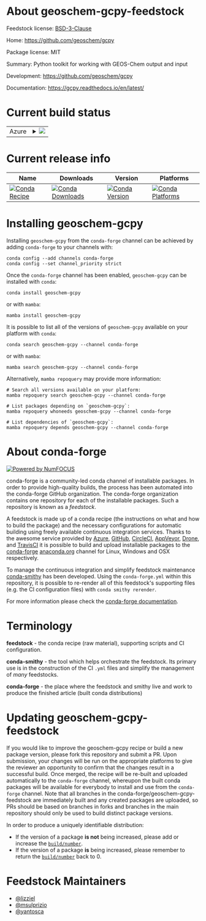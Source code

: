 About geoschem-gcpy-feedstock
=============================

Feedstock license: [BSD-3-Clause](https://github.com/conda-forge/geoschem-gcpy-feedstock/blob/main/LICENSE.txt)

Home: https://github.com/geoschem/gcpy

Package license: MIT

Summary: Python toolkit for working with GEOS-Chem output and input

Development: https://github.com/geoschem/gcpy

Documentation: https://gcpy.readthedocs.io/en/latest/

Current build status
====================


<table>
    
  <tr>
    <td>Azure</td>
    <td>
      <details>
        <summary>
          <a href="https://dev.azure.com/conda-forge/feedstock-builds/_build/latest?definitionId=11199&branchName=main">
            <img src="https://dev.azure.com/conda-forge/feedstock-builds/_apis/build/status/geoschem-gcpy-feedstock?branchName=main">
          </a>
        </summary>
        <table>
          <thead><tr><th>Variant</th><th>Status</th></tr></thead>
          <tbody><tr>
              <td>linux_64_numpy1.22python3.10.____cpython</td>
              <td>
                <a href="https://dev.azure.com/conda-forge/feedstock-builds/_build/latest?definitionId=11199&branchName=main">
                  <img src="https://dev.azure.com/conda-forge/feedstock-builds/_apis/build/status/geoschem-gcpy-feedstock?branchName=main&jobName=linux&configuration=linux%20linux_64_numpy1.22python3.10.____cpython" alt="variant">
                </a>
              </td>
            </tr><tr>
              <td>linux_64_numpy1.22python3.9.____cpython</td>
              <td>
                <a href="https://dev.azure.com/conda-forge/feedstock-builds/_build/latest?definitionId=11199&branchName=main">
                  <img src="https://dev.azure.com/conda-forge/feedstock-builds/_apis/build/status/geoschem-gcpy-feedstock?branchName=main&jobName=linux&configuration=linux%20linux_64_numpy1.22python3.9.____cpython" alt="variant">
                </a>
              </td>
            </tr><tr>
              <td>linux_64_numpy1.23python3.11.____cpython</td>
              <td>
                <a href="https://dev.azure.com/conda-forge/feedstock-builds/_build/latest?definitionId=11199&branchName=main">
                  <img src="https://dev.azure.com/conda-forge/feedstock-builds/_apis/build/status/geoschem-gcpy-feedstock?branchName=main&jobName=linux&configuration=linux%20linux_64_numpy1.23python3.11.____cpython" alt="variant">
                </a>
              </td>
            </tr><tr>
              <td>linux_64_numpy1.26python3.12.____cpython</td>
              <td>
                <a href="https://dev.azure.com/conda-forge/feedstock-builds/_build/latest?definitionId=11199&branchName=main">
                  <img src="https://dev.azure.com/conda-forge/feedstock-builds/_apis/build/status/geoschem-gcpy-feedstock?branchName=main&jobName=linux&configuration=linux%20linux_64_numpy1.26python3.12.____cpython" alt="variant">
                </a>
              </td>
            </tr><tr>
              <td>linux_64_numpy2python3.13.____cp313</td>
              <td>
                <a href="https://dev.azure.com/conda-forge/feedstock-builds/_build/latest?definitionId=11199&branchName=main">
                  <img src="https://dev.azure.com/conda-forge/feedstock-builds/_apis/build/status/geoschem-gcpy-feedstock?branchName=main&jobName=linux&configuration=linux%20linux_64_numpy2python3.13.____cp313" alt="variant">
                </a>
              </td>
            </tr><tr>
              <td>osx_64_numpy1.22python3.10.____cpython</td>
              <td>
                <a href="https://dev.azure.com/conda-forge/feedstock-builds/_build/latest?definitionId=11199&branchName=main">
                  <img src="https://dev.azure.com/conda-forge/feedstock-builds/_apis/build/status/geoschem-gcpy-feedstock?branchName=main&jobName=osx&configuration=osx%20osx_64_numpy1.22python3.10.____cpython" alt="variant">
                </a>
              </td>
            </tr><tr>
              <td>osx_64_numpy1.22python3.9.____cpython</td>
              <td>
                <a href="https://dev.azure.com/conda-forge/feedstock-builds/_build/latest?definitionId=11199&branchName=main">
                  <img src="https://dev.azure.com/conda-forge/feedstock-builds/_apis/build/status/geoschem-gcpy-feedstock?branchName=main&jobName=osx&configuration=osx%20osx_64_numpy1.22python3.9.____cpython" alt="variant">
                </a>
              </td>
            </tr><tr>
              <td>osx_64_numpy1.23python3.11.____cpython</td>
              <td>
                <a href="https://dev.azure.com/conda-forge/feedstock-builds/_build/latest?definitionId=11199&branchName=main">
                  <img src="https://dev.azure.com/conda-forge/feedstock-builds/_apis/build/status/geoschem-gcpy-feedstock?branchName=main&jobName=osx&configuration=osx%20osx_64_numpy1.23python3.11.____cpython" alt="variant">
                </a>
              </td>
            </tr><tr>
              <td>osx_64_numpy1.26python3.12.____cpython</td>
              <td>
                <a href="https://dev.azure.com/conda-forge/feedstock-builds/_build/latest?definitionId=11199&branchName=main">
                  <img src="https://dev.azure.com/conda-forge/feedstock-builds/_apis/build/status/geoschem-gcpy-feedstock?branchName=main&jobName=osx&configuration=osx%20osx_64_numpy1.26python3.12.____cpython" alt="variant">
                </a>
              </td>
            </tr><tr>
              <td>osx_64_numpy2python3.13.____cp313</td>
              <td>
                <a href="https://dev.azure.com/conda-forge/feedstock-builds/_build/latest?definitionId=11199&branchName=main">
                  <img src="https://dev.azure.com/conda-forge/feedstock-builds/_apis/build/status/geoschem-gcpy-feedstock?branchName=main&jobName=osx&configuration=osx%20osx_64_numpy2python3.13.____cp313" alt="variant">
                </a>
              </td>
            </tr>
          </tbody>
        </table>
      </details>
    </td>
  </tr>
</table>

Current release info
====================

| Name | Downloads | Version | Platforms |
| --- | --- | --- | --- |
| [![Conda Recipe](https://img.shields.io/badge/recipe-geoschem--gcpy-green.svg)](https://anaconda.org/conda-forge/geoschem-gcpy) | [![Conda Downloads](https://img.shields.io/conda/dn/conda-forge/geoschem-gcpy.svg)](https://anaconda.org/conda-forge/geoschem-gcpy) | [![Conda Version](https://img.shields.io/conda/vn/conda-forge/geoschem-gcpy.svg)](https://anaconda.org/conda-forge/geoschem-gcpy) | [![Conda Platforms](https://img.shields.io/conda/pn/conda-forge/geoschem-gcpy.svg)](https://anaconda.org/conda-forge/geoschem-gcpy) |

Installing geoschem-gcpy
========================

Installing `geoschem-gcpy` from the `conda-forge` channel can be achieved by adding `conda-forge` to your channels with:

```
conda config --add channels conda-forge
conda config --set channel_priority strict
```

Once the `conda-forge` channel has been enabled, `geoschem-gcpy` can be installed with `conda`:

```
conda install geoschem-gcpy
```

or with `mamba`:

```
mamba install geoschem-gcpy
```

It is possible to list all of the versions of `geoschem-gcpy` available on your platform with `conda`:

```
conda search geoschem-gcpy --channel conda-forge
```

or with `mamba`:

```
mamba search geoschem-gcpy --channel conda-forge
```

Alternatively, `mamba repoquery` may provide more information:

```
# Search all versions available on your platform:
mamba repoquery search geoschem-gcpy --channel conda-forge

# List packages depending on `geoschem-gcpy`:
mamba repoquery whoneeds geoschem-gcpy --channel conda-forge

# List dependencies of `geoschem-gcpy`:
mamba repoquery depends geoschem-gcpy --channel conda-forge
```


About conda-forge
=================

[![Powered by
NumFOCUS](https://img.shields.io/badge/powered%20by-NumFOCUS-orange.svg?style=flat&colorA=E1523D&colorB=007D8A)](https://numfocus.org)

conda-forge is a community-led conda channel of installable packages.
In order to provide high-quality builds, the process has been automated into the
conda-forge GitHub organization. The conda-forge organization contains one repository
for each of the installable packages. Such a repository is known as a *feedstock*.

A feedstock is made up of a conda recipe (the instructions on what and how to build
the package) and the necessary configurations for automatic building using freely
available continuous integration services. Thanks to the awesome service provided by
[Azure](https://azure.microsoft.com/en-us/services/devops/), [GitHub](https://github.com/),
[CircleCI](https://circleci.com/), [AppVeyor](https://www.appveyor.com/),
[Drone](https://cloud.drone.io/welcome), and [TravisCI](https://travis-ci.com/)
it is possible to build and upload installable packages to the
[conda-forge](https://anaconda.org/conda-forge) [anaconda.org](https://anaconda.org/)
channel for Linux, Windows and OSX respectively.

To manage the continuous integration and simplify feedstock maintenance
[conda-smithy](https://github.com/conda-forge/conda-smithy) has been developed.
Using the ``conda-forge.yml`` within this repository, it is possible to re-render all of
this feedstock's supporting files (e.g. the CI configuration files) with ``conda smithy rerender``.

For more information please check the [conda-forge documentation](https://conda-forge.org/docs/).

Terminology
===========

**feedstock** - the conda recipe (raw material), supporting scripts and CI configuration.

**conda-smithy** - the tool which helps orchestrate the feedstock.
                   Its primary use is in the construction of the CI ``.yml`` files
                   and simplify the management of *many* feedstocks.

**conda-forge** - the place where the feedstock and smithy live and work to
                  produce the finished article (built conda distributions)


Updating geoschem-gcpy-feedstock
================================

If you would like to improve the geoschem-gcpy recipe or build a new
package version, please fork this repository and submit a PR. Upon submission,
your changes will be run on the appropriate platforms to give the reviewer an
opportunity to confirm that the changes result in a successful build. Once
merged, the recipe will be re-built and uploaded automatically to the
`conda-forge` channel, whereupon the built conda packages will be available for
everybody to install and use from the `conda-forge` channel.
Note that all branches in the conda-forge/geoschem-gcpy-feedstock are
immediately built and any created packages are uploaded, so PRs should be based
on branches in forks and branches in the main repository should only be used to
build distinct package versions.

In order to produce a uniquely identifiable distribution:
 * If the version of a package **is not** being increased, please add or increase
   the [``build/number``](https://docs.conda.io/projects/conda-build/en/latest/resources/define-metadata.html#build-number-and-string).
 * If the version of a package **is** being increased, please remember to return
   the [``build/number``](https://docs.conda.io/projects/conda-build/en/latest/resources/define-metadata.html#build-number-and-string)
   back to 0.

Feedstock Maintainers
=====================

* [@lizziel](https://github.com/lizziel/)
* [@msulprizio](https://github.com/msulprizio/)
* [@yantosca](https://github.com/yantosca/)

